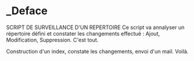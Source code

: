 _Deface
=======

SCRIPT DE SURVEILLANCE D'UN REPERTOIRE
Ce script va annalyser un répertoire défini et constater les changements effectué :
Ajout, Modification, Suppression. C'est tout.

Construction d'un index, constate les changements, envoi d'un mail. Voilà.
